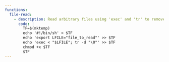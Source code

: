 ```yaml
---
functions:
  file-read:
    - description: Read arbitrary files using 'exec' and 'tr' to remove null bytes (if any).
      code: |
        TF=$(mktemp)
        echo '#!/bin/sh' > $TF
        echo 'export LFILE="file_to_read"' >> $TF
        echo 'exec < "$LFILE"; tr -d "\0"' >> $TF
        chmod +x $TF
        $TF
---
```

